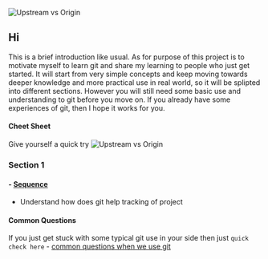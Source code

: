 ![Upstream vs Origin](https://github.com/Seven-Bi/GitTut/blob/master/images/cov/cover.jpg)

## Hi
This is a brief introduction like usual.
As for purpose of this project is to motivate myself to learn git and share my learning to people who just get started.
It will start from very simple concepts and keep moving towards deeper knowledge and more practical use in real world, so it will be splipted into 
different sections. However you will still need some basic use and understanding to git before you move on.
If you already have some experiences of git, then I hope it works for you.


#### Cheet Sheet
Give yourself a quick try
![Upstream vs Origin](https://github.com/Seven-Bi/GitTut/blob/master/images/cheat_sheet.png)


### Section 1
#### - [Sequence](./Section_1/sequence.md)
- Understand how does git help tracking of project


#### Common Questions
If you just get stuck with some typical git use in your side then just ``quick check here`` - [common questions when we use git](./common_questions/note.md)